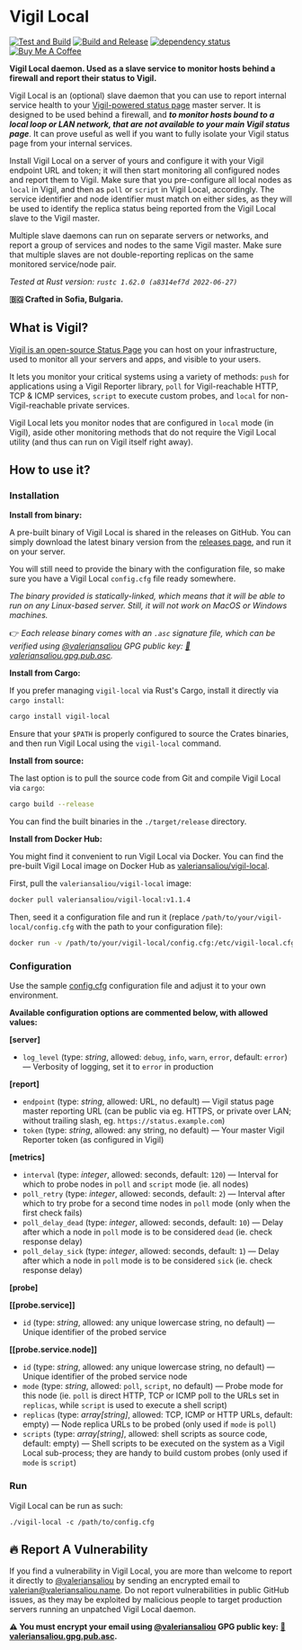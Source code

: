 Vigil Local
===========

[![Test and Build](https://github.com/valeriansaliou/vigil-local/workflows/Test%20and%20Build/badge.svg?branch=master)](https://github.com/valeriansaliou/vigil-local/actions?query=workflow%3A%22Test+and+Build%22) [![Build and Release](https://github.com/valeriansaliou/vigil-local/workflows/Build%20and%20Release/badge.svg)](https://github.com/valeriansaliou/vigil-local/actions?query=workflow%3A%22Build+and+Release%22) [![dependency status](https://deps.rs/repo/github/valeriansaliou/vigil-local/status.svg)](https://deps.rs/repo/github/valeriansaliou/vigil-local) [![Buy Me A Coffee](https://img.shields.io/badge/buy%20me%20a%20coffee-donate-yellow.svg)](https://www.buymeacoffee.com/valeriansaliou)

**Vigil Local daemon. Used as a slave service to monitor hosts behind a firewall and report their status to Vigil.**

Vigil Local is an (optional) slave daemon that you can use to report internal service health to your [Vigil-powered status page](https://github.com/valeriansaliou/vigil) master server. It is designed to be used behind a firewall, and _**to monitor hosts bound to a local loop or LAN network, that are not available to your main Vigil status page**_. It can prove useful as well if you want to fully isolate your Vigil status page from your internal services.

Install Vigil Local on a server of yours and configure it with your Vigil endpoint URL and token; it will then start monitoring all configured nodes and report them to Vigil. Make sure that you pre-configure all local nodes as `local` in Vigil, and then as `poll` or `script` in Vigil Local, accordingly. The service identifier and node identifier must match on either sides, as they will be used to identify the replica status being reported from the Vigil Local slave to the Vigil master.

Multiple slave daemons can run on separate servers or networks, and report a group of services and nodes to the same Vigil master. Make sure that multiple slaves are not double-reporting replicas on the same monitored service/node pair.

_Tested at Rust version: `rustc 1.62.0 (a8314ef7d 2022-06-27)`_

**🇧🇬 Crafted in Sofia, Bulgaria.**

## What is Vigil?

[Vigil is an open-source Status Page](https://github.com/valeriansaliou/vigil) you can host on your infrastructure, used to monitor all your servers and apps, and visible to your users.

It lets you monitor your critical systems using a variety of methods: `push` for applications using a Vigil Reporter library, `poll` for Vigil-reachable HTTP, TCP & ICMP services, `script` to execute custom probes, and `local` for non-Vigil-reachable private services.

Vigil Local lets you monitor nodes that are configured in `local` mode (in Vigil), aside other monitoring methods that do not require the Vigil Local utility (and thus can run on Vigil itself right away).

## How to use it?

### Installation

**Install from binary:**

A pre-built binary of Vigil Local is shared in the releases on GitHub. You can simply download the latest binary version from the [releases page](https://github.com/valeriansaliou/vigil-local/releases), and run it on your server.

You will still need to provide the binary with the configuration file, so make sure you have a Vigil Local `config.cfg` file ready somewhere.

_The binary provided is statically-linked, which means that it will be able to run on any Linux-based server. Still, it will not work on MacOS or Windows machines._

👉 _Each release binary comes with an `.asc` signature file, which can be verified using [@valeriansaliou](https://github.com/valeriansaliou) GPG public key: [:key:valeriansaliou.gpg.pub.asc](https://valeriansaliou.name/files/keys/valeriansaliou.gpg.pub.asc)._

**Install from Cargo:**

If you prefer managing `vigil-local` via Rust's Cargo, install it directly via `cargo install`:

```bash
cargo install vigil-local
```

Ensure that your `$PATH` is properly configured to source the Crates binaries, and then run Vigil Local using the `vigil-local` command.

**Install from source:**

The last option is to pull the source code from Git and compile Vigil Local via `cargo`:

```bash
cargo build --release
```

You can find the built binaries in the `./target/release` directory.

**Install from Docker Hub:**

You might find it convenient to run Vigil Local via Docker. You can find the pre-built Vigil Local image on Docker Hub as [valeriansaliou/vigil-local](https://hub.docker.com/r/valeriansaliou/vigil-local/).

First, pull the `valeriansaliou/vigil-local` image:

```bash
docker pull valeriansaliou/vigil-local:v1.1.4
```

Then, seed it a configuration file and run it (replace `/path/to/your/vigil-local/config.cfg` with the path to your configuration file):

```bash
docker run -v /path/to/your/vigil-local/config.cfg:/etc/vigil-local.cfg valeriansaliou/vigil-local:v1.1.4
```

### Configuration

Use the sample [config.cfg](https://github.com/valeriansaliou/vigil-local/blob/master/config.cfg) configuration file and adjust it to your own environment.

**Available configuration options are commented below, with allowed values:**

**[server]**

* `log_level` (type: _string_, allowed: `debug`, `info`, `warn`, `error`, default: `error`) — Verbosity of logging, set it to `error` in production

**[report]**

* `endpoint` (type: _string_, allowed: URL, no default) — Vigil status page master reporting URL (can be public via eg. HTTPS, or private over LAN; without trailing slash, eg. `https://status.example.com`)
* `token` (type: _string_, allowed: any string, no default) — Your master Vigil Reporter token (as configured in Vigil)

**[metrics]**

* `interval` (type: _integer_, allowed: seconds, default: `120`) — Interval for which to probe nodes in `poll` and `script` mode (ie. all nodes)
* `poll_retry` (type: _integer_, allowed: seconds, default: `2`) — Interval after which to try probe for a second time nodes in `poll` mode (only when the first check fails)
* `poll_delay_dead` (type: _integer_, allowed: seconds, default: `10`) — Delay after which a node in `poll` mode is to be considered `dead` (ie. check response delay)
* `poll_delay_sick` (type: _integer_, allowed: seconds, default: `1`) — Delay after which a node in `poll` mode is to be considered `sick` (ie. check response delay)

**[probe]**

**[[probe.service]]**

* `id` (type: _string_, allowed: any unique lowercase string, no default) — Unique identifier of the probed service

**[[probe.service.node]]**

* `id` (type: _string_, allowed: any unique lowercase string, no default) — Unique identifier of the probed service node
* `mode` (type: _string_, allowed: `poll`, `script`, no default) — Probe mode for this node (ie. `poll` is direct HTTP, TCP or ICMP poll to the URLs set in `replicas`, while `script` is used to execute a shell script)
* `replicas` (type: _array[string]_, allowed: TCP, ICMP or HTTP URLs, default: empty) — Node replica URLs to be probed (only used if `mode` is `poll`)
* `scripts` (type: _array[string]_, allowed: shell scripts as source code, default: empty) — Shell scripts to be executed on the system as a Vigil Local sub-process; they are handy to build custom probes (only used if `mode` is `script`)

### Run

Vigil Local can be run as such:

`./vigil-local -c /path/to/config.cfg`

## :fire: Report A Vulnerability

If you find a vulnerability in Vigil Local, you are more than welcome to report it directly to [@valeriansaliou](https://github.com/valeriansaliou) by sending an encrypted email to [valerian@valeriansaliou.name](mailto:valerian@valeriansaliou.name). Do not report vulnerabilities in public GitHub issues, as they may be exploited by malicious people to target production servers running an unpatched Vigil Local daemon.

**:warning: You must encrypt your email using [@valeriansaliou](https://github.com/valeriansaliou) GPG public key: [:key:valeriansaliou.gpg.pub.asc](https://valeriansaliou.name/files/keys/valeriansaliou.gpg.pub.asc).**
